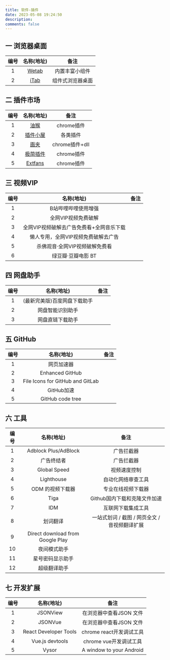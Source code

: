 ```yaml
---
title: 软件-插件
date: 2023-05-08 19:24:50
description: 
comments: false
---
```

## 一 浏览器桌面

| 编号 |            名称(地址)            |       备注       |
| :--: | :------------------------------: | :--------------: |
|  1   | [Wetab](https://www.wetab.link/) |  内置丰富小组件  |
|  2   |    [iTab](https://itab.link/)    | 组件式浏览器桌面 |

## 二 插件市场

| 编号 |                 名称(地址)                  |      备注      |
| :--: | :-----------------------------------------: | :------------: |
|  1   |      [油猴](http://tampermonkeya.com/)      |   chrome插件   |
|  2   |   [插件小屋](https://www.chajianxw.com/)    |    各类插件    |
|  3   |       [画夹](https://huajiakeji.com/)       | chrome插件+dll |
|  4   | [极简插件](https://chrome.zzzmh.cn/#/index) |   chrome插件   |
|  5   |     [Extfans](https://www.extfans.com/)     |   chrome插件   |

## 三 视频VIP

| 编号 |                名称(地址)                | 备注 |
| :--: | :--------------------------------------: | :--: |
|  1   |           B站哔哩哔哩使用增强            |      |
|  2   |           全网VIP视频免费破解            |      |
|  3   | 全网VIP视频破解去广告免费看+全网音乐下载 |      |
|  4   |   懒人专用，全网VIP视频免费破解去广告    |      |
|  5   |      杀佛观音·全网VIP视频破解免费看      |      |
|  6   |            绿豆瓣·豆瓣电影 BT            |      |

## 四 网盘助手

| 编号 |          名称(地址)          | 备注 |
| :--: | :--------------------------: | :--: |
|  1   | (最新完美版)百度网盘下载助手 |      |
|  2   |       网盘智能识别助手       |      |
|  3   |       网盘直链下载助手       |      |

## 五 GitHub

| 编号 |            名称(地址)            | 备注 |
| :--: | :------------------------------: | :--: |
|  1   |            网页加速器            |      |
|  2   |         Enhanced GitHub          |      |
|  3   | File Icons for GitHub and GitLab |      |
|  4   |            GitHub加速            |      |
|  5   |         GitHub code tree         |      |

## 六 工具

| 编号 |            名称(地址)            |                     备注                      |
| :--: | :------------------------------: | :-------------------------------------------: |
|  1   |       Adblock Plus/AdBlock       |                  广告拦截器                   |
|  2   |            广告终结者            |                  广告拦截器                   |
|  3   |           Global Speed           |                 视频速度控制                  |
|  4   |            Lighthouse            |              自动化网络审查工具               |
|  5   |         ODM 的视频下载器         |              专业在线视频下载器               |
|  6   |               Tiga               |         Github国内下载和克隆文件加速          |
|  7   |               IDM                |              互联网下载集成工具               |
|  8   |             划词翻译             | 一站式划词 / 截图 / 网页全文 / 音视频翻译扩展 |
|  9   | Direct download from Google Play |                                               |
|  10  |           夜间模式助手           |                                               |
|  11  |         星号密码显示助手         |                                               |
|  12  |           超级翻译助手           |                                               |

## 七 开发扩展

| 编号 |      名称(地址)       |           备注           |
| :--: | :-------------------: | :----------------------: |
|  1   |       JSONView        | 在浏览器中查看JSON 文件  |
|  2   |        JSONVue        | 在浏览器中查看JSON 文件  |
|  3   | React Developer Tools | chrome react开发调试工具 |
|  4   |    Vue.js devtools    |  chrome vue开发调试工具  |
|  5   |         Vysor         | A window to your Android |

